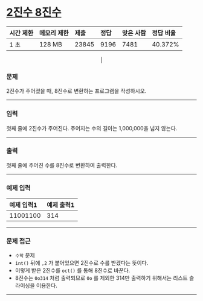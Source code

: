# [2진수 8진수](https://www.acmicpc.net/problem/1373)

<div align = center>

| 시간 제한 | 메모리 제한 | 제출 | 정답 | 맞은 사람 | 정답 비율 |
| :-------- | :---------- | :------ | :----- | :-------- | :-------- |
|    1 초   |    128 MB   |  23845 | 9196 |   7481  |  	40.372%
  |

</div>

### 문제

2진수가 주어졌을 때, 8진수로 변환하는 프로그램을 작성하시오.


---

### 입력

첫째 줄에 2진수가 주어진다. 주어지는 수의 길이는 1,000,000을 넘지 않는다.



---

### 출력

첫째 줄에 주어진 수를 8진수로 변환하여 출력한다.


---

### 예제 입력

| 예제 입력1 | 예제 출력1 |
| :--- | :--- |
|  11001100  |   314   |


---

### 문제 접근

- `수학` 문제
- `int()` 뒤에 `,2` 가 붙어있으면 2진수로 수를 받겠다는 뜻이다. 
- 이렇게 받은 2진수를 `oct()` 를 통해 8진수로 바꾼다. 
- 8진수는 `0o314` 처럼 출력되므로 `0o` 를 제외한 314만 출력하기 위해서는 리스트 슬라이싱을 이용한다. 

--- 









